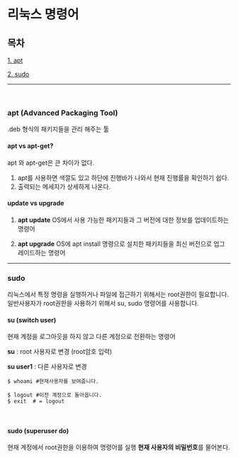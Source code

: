 # 리눅스 명령어

## 목차

[1. apt](#apt-advanced-packaging-tool)

[2. sudo](#sudo)



---

<br>

### apt (Advanced Packaging Tool)
.deb 형식의 패키지들을 관리 해주는 툴

#### apt vs apt-get?

apt 와 apt-get은 큰 차이가 없다.

1. apt를 사용하면 색깔도 있고 하단에 진행바가 나와서 현재 진행률을 확인하기 쉽다.
2. 출력되는 메세지가 상세하게 나온다.

#### update vs upgrade

1. **apt update**
OS에서 사용 가능한 패키지들과 그 버전에 대한 정보를 업데이트하는 명령어

2. **apt upgrade**
   OS에 apt install 명령으로 설치한 패키지들을 최신 버전으로 업그레이드하는 명령어




---

### sudo

리눅스에서 특정 명령을 실행하거나 파일에 접근하기 위해서는 root권한이 필요합니다.
일반사용자가 root권한을 사용하기 위해서 su, sudo 명령어를 사용합니다.

#### su (switch user)
현재 계정을 로그아웃을 하지 않고 다른 계정으로 전환하는 명령어

**su** : root 사용자로 변경 (root암호 입력)

**su user1** : 다른 사용자로 변경

```shell
$ whoami #현재사용자를 보여줍니다.

$ logout #이전 계정으로 돌아옵니다. 
$ exit  # = logout
```
<br>

#### sudo (superuser do)
현재 계정에서 root권한을 이용하여 명령어를 실행
**현재 사용자의 비밀번호**를 물어본다.
